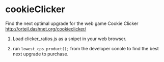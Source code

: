 # cookieClicker
Find the next optimal upgrade for the web game Cookie Clicker
http://orteil.dashnet.org/cookieclicker/

1) Load clicker_ratios.js as a snipet in your web browser. 

2) run ```lowest_cps_product();``` from the developer conole to find the best next upgrade to purchase.

